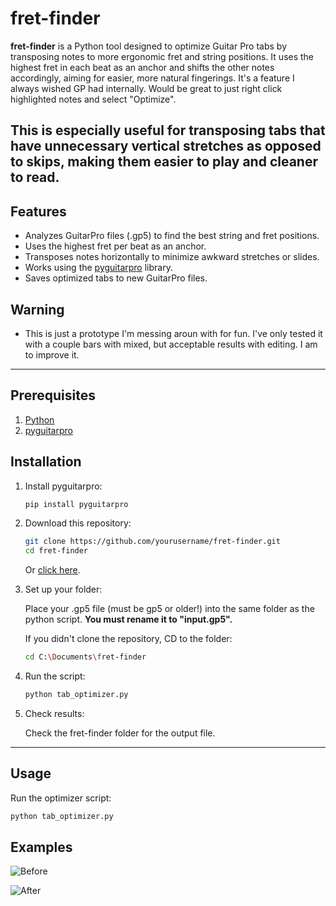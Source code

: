 # fret-finder

**fret-finder** is a Python tool designed to optimize Guitar Pro tabs by transposing notes to more ergonomic fret and string positions. It uses the highest fret in each beat as an anchor and shifts the other notes accordingly, aiming for easier, more natural fingerings. It's a feature I always wished GP had internally. Would be great to just right click highlighted notes and select "Optimize".

This is especially useful for transposing tabs that have unnecessary vertical stretches as opposed to skips, making them easier to play and cleaner to read.
---

## Features

- Analyzes GuitarPro files (.gp5) to find the best string and fret positions.  
- Uses the highest fret per beat as an anchor.  
- Transposes notes horizontally to minimize awkward stretches or slides.  
- Works using the [pyguitarpro](https://github.com/Thiht/py-guitarpro) library.  
- Saves optimized tabs to new GuitarPro files.

## Warning

- This is just a prototype I'm messing aroun with for fun. I've only tested it with a couple bars with mixed, but acceptable results with editing. I am to improve it.

---

## Prerequisites
1. [Python](https://www.python.org/downloads/release/python-3136/)
2. [pyguitarpro](https://github.com/Thiht/py-guitarpro)

## Installation

1. Install pyguitarpro:

    ```bash
    pip install pyguitarpro
    ```

2. Download this repository:

    ```bash
    git clone https://github.com/yourusername/fret-finder.git
    cd fret-finder
    ```

    Or [click here](https://github.com/hypercatjam/fret-finder/archive/refs/heads/main.zip).
   
4. Set up your folder:

   Place your .gp5 file (must be gp5 or older!) into the same folder as the python script. **You must rename it to "input.gp5".**

   If you didn't clone the repository, CD to the folder:

   ```bash
   cd C:\Documents\fret-finder
   ```

6. Run the script:

    ```bash
    python tab_optimizer.py

7. Check results:

   Check the fret-finder folder for the output file.

---

## Usage

Run the optimizer script:

```bash
python tab_optimizer.py
```

## Examples

![Before](https://imgur.com/7jDdPSg)

![After](https://imgur.com/re4BJ92)

